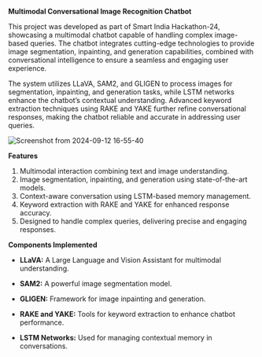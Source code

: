 **Multimodal Conversational Image Recognition Chatbot**

This project was developed as part of Smart India Hackathon-24, showcasing a multimodal chatbot capable of handling complex image-based queries. The chatbot integrates cutting-edge technologies to provide image segmentation, inpainting, and generation capabilities, combined with conversational intelligence to ensure a seamless and engaging user experience.

The system utilizes LLaVA, SAM2, and GLIGEN to process images for segmentation, inpainting, and generation tasks, while LSTM networks enhance the chatbot’s contextual understanding. Advanced keyword extraction techniques using RAKE and YAKE further refine conversational responses, making the chatbot reliable and accurate in addressing user queries.

![Screenshot from 2024-09-12 16-55-40](https://github.com/user-attachments/assets/cb82a55d-2189-4231-8d08-91c33c6db620)



**Features**

1. Multimodal interaction combining text and image understanding.
2. Image segmentation, inpainting, and generation using state-of-the-art models.
3. Context-aware conversation using LSTM-based memory management.
4. Keyword extraction with RAKE and YAKE for enhanced response accuracy.
5. Designed to handle complex queries, delivering precise and engaging responses.

**Components Implemented**

- **LLaVA:** A Large Language and Vision Assistant for multimodal understanding.

- **SAM2:** A powerful image segmentation model.
    
- **GLIGEN:** Framework for image inpainting and generation.    

- **RAKE and YAKE:** Tools for keyword extraction to enhance chatbot performance.
    
- **LSTM Networks:** Used for managing contextual memory in conversations.



